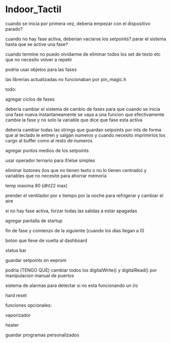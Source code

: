 # Indoor_Tactil
cuando se inicia por primera vez, deberia empezar con el dispositivo parado?

cuando no hay fase activa, deberian vaciarse los setpoints? parar el sistema hasta que se active una fase?

cuando termine no puedo olvidarme de eliminar todos los set de texto etc que no necesito volver a repetir

podria usar objetos para las fases

las librerias actualizadas no funcionaban por pin_magic.h

todo:

agregar ciclos de fases

deberia cambiar el sistema de cambio de fases para que cuando se inicia una fase nueva instantaneamente se vaya a una funcion que efectivamente cambie la fase y no solo la variable que dice que fase esta activa

deberia cambiar todas las strings que guardan setpoints por ints de forma que al teclado le entren y salgan numeros y cuando necesito imprimirlos los cargo al buffer como al resto de numeros

agregar puntos medios de los setpoints

usar operador ternario para if/else simples

eliminar botones (los que no tienen texto o no lo tienen centrado) y variables que no necesite para ahorrar memoria

temp maxima 80 (dht22 max)

prender el ventilador por x tiempo por la noche para refrigerar y cambiar el aire

si no hay fase activa, forzar todas las salidas a estar apagadas

agregar pantalla de startup

fin de fase y comienzo de la siguiente (cuando los dias llegan a 0)

boton que lleve de vuelta al dashboard

status bar

guardar setpoints en eeprom

podria (TENGO QUE) cambiar todos los digitalWrite() y digitalRead() por manipulacion manual de puertos

sistema de alarmas para detectar si no esta funcionando un i/o

hard reset

funciones opcionales:

vaporizador

heater

guardar programas personalizados